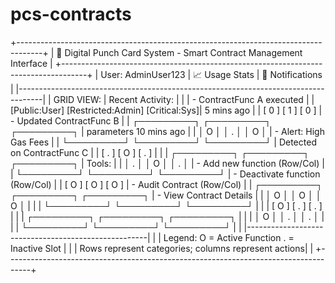 # pcs-contracts

+------------------------------------------------------------------------------------+
|  🚀 Digital Punch Card System - Smart Contract Management Interface               |
+------------------------------------------------------------------------------------+
| User: AdminUser123                               | 📈 Usage Stats | 🔔 Notifications  |
|------------------------------------------------------------------------------------|
| GRID VIEW:                                         | Recent Activity:               |
|                                                     | - ContractFunc A executed      |
| [Public:User]    [Restricted:Admin]   [Critical:Sys]|   5 mins ago                   |
| [    0    ]     [    1    ]          [    0    ]    | - Updated ContractFunc B       |
| ┌─────────┐    ┌─────────┐        ┌─────────┐       |   parameters 10 mins ago       |
| │    O    │    │    .    │        │    O    │       | - Alert: High Gas Fees         |
| └─────────┘    └─────────┘        └─────────┘       |   Detected on ContractFunc C   |
| [    .    ]     [    O    ]          [    .    ]    |                                 |
| ┌─────────┐    ┌─────────┐        ┌─────────┐       | Tools:                          |
| │    .    │    │    O    │        │    .    │       | - Add new function (Row/Col)    |
| └─────────┘    └─────────┘        └─────────┘       | - Deactivate function (Row/Col) |
| [    O    ]     [    O    ]          [    O    ]    | - Audit Contract (Row/Col)      |
| ┌─────────┐    ┌─────────┐        ┌─────────┐       | - View Contract Details         |
| │    O    │    │    O    │        │    O    │       |                                 |
| └─────────┘    └─────────┘        └─────────┘       |                                 |
| [    O    ]     [    .    ]          [    .    ]    |                                 |
| ┌─────────┐    ┌─────────┐        ┌─────────┐       |                                 |
| │    O    │    │    .    │        │    .    │       |                                 |
| └─────────┘    └─────────┘        └─────────┘       |                                 |
|-----------------------------------------------------|                                 |
| Legend: O = Active Function  . = Inactive Slot      |                                 |
| Rows represent categories; columns represent actions|                                 |
+------------------------------------------------------------------------------------+
